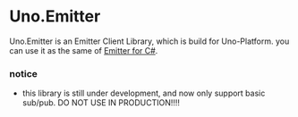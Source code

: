 # Uno.Emitter
Uno.Emitter is an Emitter Client Library, which is build for Uno-Platform.
you can use it as the same of [Emitter for C#](https://github.com/emitter-io/csharp).

### notice
* this library is still under development, and now only support basic sub/pub. DO NOT USE IN PRODUCTION!!!!
